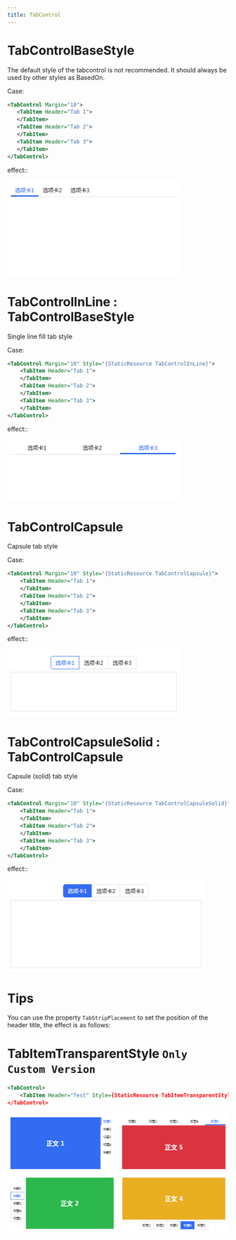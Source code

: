 ```yaml
---
title: TabControl
---
```


# TabControlBaseStyle

The default style of the tabcontrol is not recommended. It should always be used by other styles as BasedOn.

Case:

 ```xml
<TabControl Margin="10">
    <TabItem Header="Tab 1">
    </TabItem>
    <TabItem Header="Tab 2">
    </TabItem>
    <TabItem Header="Tab 3">
    </TabItem>
</TabControl>
 ```

effect::

![TabControl.DefaultStyle](https://raw.githubusercontent.com/HandyOrg/HandyOrgResource/master/HandyControl/Doc/native_controls/TabControl.DefaultStyle.png)

# TabControlInLine : TabControlBaseStyle

Single line fill tab style

Case:

```xml
<TabControl Margin="10" Style="{StaticResource TabControlInLine}">
    <TabItem Header="Tab 1">
    </TabItem>
    <TabItem Header="Tab 2">
    </TabItem>
    <TabItem Header="Tab 3">
    </TabItem>
</TabControl>
```

effect::

![TabControl.InLineStyle](https://raw.githubusercontent.com/HandyOrg/HandyOrgResource/master/HandyControl/Doc/native_controls/TabControl.InLineStyle.png)

# TabControlCapsule

Capsule tab style

Case:

```xml
<TabControl Margin="10" Style="{StaticResource TabControlCapsule}">
    <TabItem Header="Tab 1">
    </TabItem>
    <TabItem Header="Tab 2">
    </TabItem>
    <TabItem Header="Tab 3">
    </TabItem>
</TabControl>
```

effect::

![TabControl.CapsuleStyle](https://raw.githubusercontent.com/HandyOrg/HandyOrgResource/master/HandyControl/Doc/native_controls/TabControl.CapsuleStyle.png)

# TabControlCapsuleSolid : TabControlCapsule

Capsule (solid) tab style

Case:

```xml
<TabControl Margin="10" Style="{StaticResource TabControlCapsuleSolid}">
    <TabItem Header="Tab 1">
    </TabItem>
    <TabItem Header="Tab 2">
    </TabItem>
    <TabItem Header="Tab 3">
    </TabItem>
</TabControl>
```

effect::

![TabControl.CapsuleSolidStyle](https://raw.githubusercontent.com/HandyOrg/HandyOrgResource/master/HandyControl/Doc/native_controls/TabControl.CapsuleSolidStyle.png)

# Tips

You can use the property `TabStripPlacement` to set the position of the header title, the effect is as follows:

# TabItemTransparentStyle `Only Custom Version`
``` xml
<TabControl>
    <TabItem Header="Test" Style={StaticResource TabItemTransparentStyle}>
</TabControl>
```

![TabControl.TabStripPlacement](https://raw.githubusercontent.com/HandyOrg/HandyOrgResource/master/HandyControl/Doc/native_controls/TabControl.TabStripPlacement.png)